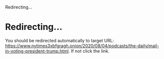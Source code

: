Redirecting...

# Redirecting...

You should be redirected automatically to target URL:
<https://www.nytimes3xbfgragh.onion/2020/08/04/podcasts/the-daily/mail-in-voting-president-trump.html>.
If not click the link.
